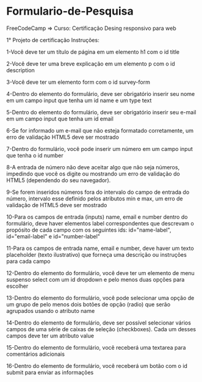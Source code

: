 # Formulario-de-Pesquisa
FreeCodeCamp => Curso: Certificação Desing responsivo para web

1° Projeto de certificação
Instruções:

1-Você deve ter um título de página em um elemento h1 com o id title

2-Você deve ter uma breve explicação em um elemento p com o id description

3-Você deve ter um elemento form com o id survey-form

4-Dentro do elemento do formulário, deve ser obrigatório inserir seu nome em um campo input que tenha um id name e um type text

5-Dentro do elemento do formulário, deve ser obrigatório inserir seu e-mail em um campo input que tenha um id email

6-Se for informado um e-mail que não esteja formatado corretamente, um erro de validação HTML5 deve ser mostrado

7-Dentro do formulário, você pode inserir um número em um campo input que tenha o id number

8-A entrada de número não deve aceitar algo que não seja números, impedindo que você os digite ou mostrando um erro de validação do HTML5 (dependendo do seu navegador).

9-Se forem inseridos números fora do intervalo do campo de entrada do número, intervalo esse definido pelos atributos min e max, um erro de validação de HTML5 deve ser mostrado

10-Para os campos de entrada (inputs) name, email e number dentro do formulário, deve haver elementos label correspondentes que descrevam o propósito de cada campo com os seguintes ids: id="name-label", id="email-label" e id="number-label"

11-Para os campos de entrada name, email e number, deve haver um texto placeholder (texto ilustrativo) que forneça uma descrição ou instruções para cada campo

12-Dentro do elemento do formulário, você deve ter um elemento de menu suspenso select com um id dropdown e pelo menos duas opções para escolher

13-Dentro do elemento do formulário, você pode selecionar uma opção de um grupo de pelo menos dois botões de opção (radio) que serão agrupados usando o atributo name

14-Dentro do elemento de formulário, deve ser possível selecionar vários campos de uma série de caixas de seleção (checkboxes). Cada um desses campos deve ter um atributo value

15-Dentro do elemento de formulário, você receberá uma textarea para comentários adicionais

16-Dentro do elemento de formulário, você receberá um botão com o id submit para enviar as informações
